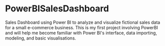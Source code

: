 # PowerBISalesDashboard
Sales Dashboard using Power BI to analyze and visualize fictional sales data for a small e-commerce business. This is my first project involving PowerBI and will help me become familiar with Power BI's interface, data importing, modeling, and basic visualisations.
